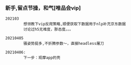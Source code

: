 ### 新手,留点节操，和气[唯品会vip]
```
202103
        想领教下vip反爬策略,顺便获取下数据用于nlp补充京东数据
        讨论过h5无难度，那态度。。。
```
```
20210405
        骚姿势挺多,不折腾参数～，直接headless屠刀
```
```
20210406:
        下一步：观摩app的壳
```
